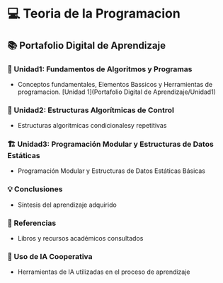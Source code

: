 # 💻 Teoria de la Programacion

## 📚 Portafolio Digital de Aprendizaje

### 🧠 Unidad1: Fundamentos de Algoritmos y Programas
* Conceptos fundamentales, Elementos Bassicos y Herramientas de programacion.
[Unidad 1](Portafolio Digital de Aprendizaje/Unidad1)

### 🔄 Unidad2: Estructuras Algorítmicas de Control
*   Estructuras algoritmicas condicionalesy repetitivas 

### 🏗️ Unidad3: Programación Modular y Estructuras de Datos Estáticas
* Programación Modular y Estructuras de Datos Estáticas Básicas 

### 💡 Conclusiones
* Síntesis del aprendizaje adquirido 

### 📖 Referencias
* Libros y recursos académicos consultados

### 🤖 Uso de IA Cooperativa
* Herramientas de IA utilizadas en el proceso de aprendizaje
